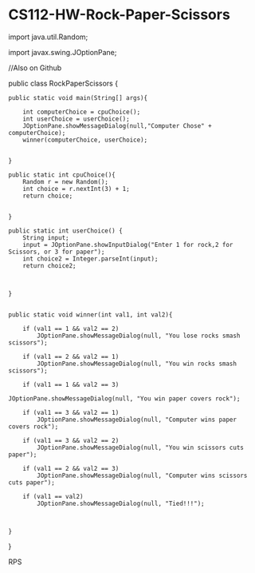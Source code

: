 CS112-HW-Rock-Paper-Scissors
============================

import java.util.Random;

import javax.swing.JOptionPane;


//Also on Github

public class RockPaperScissors {

	public static void main(String[] args){
		
		int computerChoice = cpuChoice();
		int userChoice = userChoice();
		JOptionPane.showMessageDialog(null,"Computer Chose" + computerChoice);
		winner(computerChoice, userChoice);
		
			
	}
	
	public static int cpuChoice(){
		Random r = new Random();
		int choice = r.nextInt(3) + 1;
		return choice;
		
		
	}
	
	public static int userChoice() {
		String input;
		input = JOptionPane.showInputDialog("Enter 1 for rock,2 for Scissors, or 3 for paper");
		int choice2 = Integer.parseInt(input);
		return choice2;
		
		
		
	}
	
	
	public static void winner(int val1, int val2){
		
		if (val1 == 1 && val2 == 2)
			JOptionPane.showMessageDialog(null, "You lose rocks smash scissors");
		
		if (val1 == 2 && val2 == 1)
			JOptionPane.showMessageDialog(null, "You win rocks smash scissors");
		
		if (val1 == 1 && val2 == 3)
		
	JOptionPane.showMessageDialog(null, "You win paper covers rock");
		
		if (val1 == 3 && val2 == 1)
			JOptionPane.showMessageDialog(null, "Computer wins paper covers rock");
		
		if (val1 == 3 && val2 == 2)
			JOptionPane.showMessageDialog(null, "You win scissors cuts paper");
		
		if (val1 == 2 && val2 == 3)
			JOptionPane.showMessageDialog(null, "Computer wins scissors cuts paper");
		
		if (val1 == val2)
			JOptionPane.showMessageDialog(null, "Tied!!!");
		
		

	}
	
	
	
}


RPS
